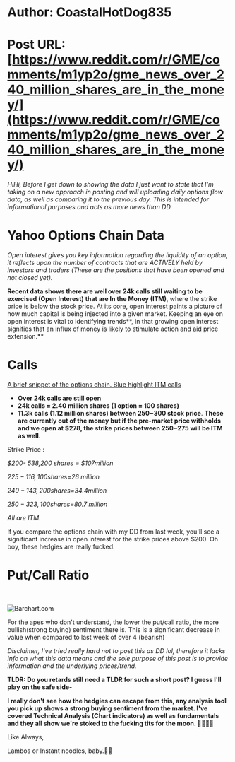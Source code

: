 # Author: CoastalHotDog835
# Post URL: [https://www.reddit.com/r/GME/comments/m1yp2o/gme_news_over_240_million_shares_are_in_the_money/](https://www.reddit.com/r/GME/comments/m1yp2o/gme_news_over_240_million_shares_are_in_the_money/)


*HiHi, Before I get down to showing the data I just want to state that I'm taking on a new approach in posting and will uploading daily options flow data, as well as comparing it to the previous day. This is intended for informational purposes and acts as more news than DD.* 

# Yahoo Options Chain Data

 *Open interest gives you key information regarding the* *liquidity* *of an option, it reflects upon the number of contracts that are ACTIVELY held by investors and traders (These are the positions that have been opened and not closed yet).* 

**Recent data shows there are well over 24k calls still waiting to be exercised (Open Interest) that are In the Money (ITM)**, where the strike price is below the stock price. At its core, open interest paints a picture of how much capital is being injected into a given market. Keeping an eye on open interest is vital to identifying trends**, in that growing open interest signifies that an influx of money is likely to stimulate action and aid price extension.** 

# Calls

[A brief snippet of the options chain. Blue highlight ITM calls](https://preview.redd.it/yf4kg5a4i7m61.png?width=1337&format=png&auto=webp&s=07c54bfec21171cea39237c3a5812d1d36f94b62)

* **Over 24k calls are still open** 
* **24k calls = 2.40 million shares (1 option = 100 shares)**
* **11.3k calls (1.12 million shares) between $250-$300 stock price**. **These are currently out of the money but if the pre-market price withholds and we open at $278, the strike prices between $250-$275 will be ITM as well.** 

Strike Price :

*$200- 538,200 shares = $107million* 

*$225-116,100 shares=$26 million*

*$240-143,200 shares=$34.4million*

*$250-323,100 shares=$80.7 million*

*All are ITM.*

If you compare the options chain with my DD from last week, you'll see a significant increase in open interest for the strike prices above $200. Oh boy, these hedgies are really fucked.

# Put/Call Ratio

&#x200B;

![Barchart.com](https://preview.redd.it/y4ximnuam7m61.png?width=847&format=png&auto=webp&s=d4b62222bd6b78173abb7dd4c46eca8741279f01)

For the apes who don't understand, the lower the put/call ratio, the more bullish(strong buying) sentiment there is.  This is a significant decrease in value when compared to last week of over 4 (bearish)

*Disclaimer, I've tried really hard not to post this as  DD lol, therefore it lacks info on what this data means and the sole purpose of this post is to provide information and the underlying prices/trend.*

**TLDR: Do you retards still need a TLDR for such a short post? I guess I'll play on the safe side-**

**I really don't see how the hedgies can escape from this, any analysis tool you pick up shows a strong buying sentiment from the market. I've covered Technical Analysis (Chart indicators) as well as fundamentals and they all show we're stoked to the fucking tits for the moon. 🚀🚀🙌💎**

Like Always,

Lambos or Instant noodles, baby.🚗🚗